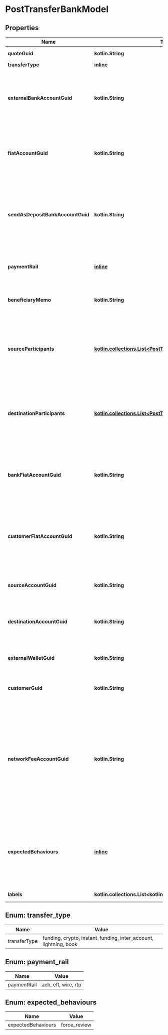 
# PostTransferBankModel

## Properties
Name | Type | Description | Notes
------------ | ------------- | ------------- | -------------
**quoteGuid** | **kotlin.String** | The associated quote&#39;s identifier. | 
**transferType** | [**inline**](#TransferType) | The type of transfer. | 
**externalBankAccountGuid** | **kotlin.String** | The customer&#39;s &#39;plaid&#39; or &#39;plaid_processor_token&#39; external bank account&#39;s identifier. Required when transfer_type is funding or transfer_type is instant_funding. |  [optional]
**fiatAccountGuid** | **kotlin.String** | The identifier for the fiat account to use for the transfer. Required if the customer or bank has multiple fiat accounts. Optional when transfer_type is funding. |  [optional]
**sendAsDepositBankAccountGuid** | **kotlin.String** | The deposit bank account&#39;s identifier. Only valid for withdrawals. The deposit bank account must be owned by the customer or bank initiating the transfer. Optional when transfer_type is funding. |  [optional]
**paymentRail** | [**inline**](#PaymentRail) | The desired payment rail to initiate the transfer for. Optional when transfer_type is funding. |  [optional]
**beneficiaryMemo** | **kotlin.String** | The memo to send to the counterparty. Optional when transfer_type is funding. |  [optional]
**sourceParticipants** | [**kotlin.collections.List&lt;PostTransferParticipantBankModel&gt;**](PostTransferParticipantBankModel.md) | The source participants for the transfer. Required when transfer_type is funding, transfer_type is instant_funding, transfer_type is book, transfer_type is crypto, or transfer_type is lightning. |  [optional]
**destinationParticipants** | [**kotlin.collections.List&lt;PostTransferParticipantBankModel&gt;**](PostTransferParticipantBankModel.md) | The destination participants for the transfer. Required when transfer_type is funding, transfer_type is instant_funding, transfer_type is book, transfer_type is crypto, or transfer_type is lightning. |  [optional]
**bankFiatAccountGuid** | **kotlin.String** | The identifier for the fiat account to use for the transfer. Required if the bank has multiple fiat accounts. Optional when transfer_type is instant_funding or transfer_type is lightning. |  [optional]
**customerFiatAccountGuid** | **kotlin.String** | The identifier for the fiat account to use for the transfer. Required if the customer has multiple fiat accounts. Optional when transfer_type is instant_funding or transfer_type is lightning. |  [optional]
**sourceAccountGuid** | **kotlin.String** | The source account&#39;s identifier. Required when transfer_type is book or transfer_type is inter_account. |  [optional]
**destinationAccountGuid** | **kotlin.String** | The destination account&#39;s identifier. Required when transfer_type is book or transfer_type is inter_account. |  [optional]
**externalWalletGuid** | **kotlin.String** | The customer&#39;s external wallet&#39;s identifier. Optional when transfer_type is crypto. |  [optional]
**customerGuid** | **kotlin.String** | The customer&#39;s identifier. Required when transfer_type is lightning. |  [optional]
**networkFeeAccountGuid** | **kotlin.String** | The network fee account&#39;s identifier. Required for network fee transfers. Must be the identifier for the customer&#39;s or bank&#39;s fiat or trading account. For customer&#39;s to pay the network fees, include the customer&#39;s fiat or trading account guid. For bank&#39;s to pay the network fees, include the bank&#39;s fiat or trading account guid. Required when transfer_type is lightning. |  [optional]
**expectedBehaviours** | [**inline**](#kotlin.collections.List&lt;ExpectedBehaviours&gt;) | The optional expected behaviour to simulate. Only applicable for transfers under sandbox banks. The force_review behaviour will force the transfer to be reviewed for funding and instant_funding transfers. |  [optional]
**labels** | **kotlin.collections.List&lt;kotlin.String&gt;** | The labels associated with the transfer. |  [optional]


<a name="TransferType"></a>
## Enum: transfer_type
Name | Value
---- | -----
transferType | funding, crypto, instant_funding, inter_account, lightning, book


<a name="PaymentRail"></a>
## Enum: payment_rail
Name | Value
---- | -----
paymentRail | ach, eft, wire, rtp


<a name="kotlin.collections.List<ExpectedBehaviours>"></a>
## Enum: expected_behaviours
Name | Value
---- | -----
expectedBehaviours | force_review



